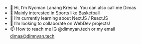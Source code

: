 - 👋 Hi, I’m Nyoman Lanang Kresna. You can also call me Dimas
- 👀 Mainly interested in Sports like Basketball
- 🌱 I’m currently learning about NextJS / ReactJS
- 💞️ I’m looking to collaborate on WebDev projects!
- 📫 How to reach me IG @dimnyan.tech or my email dimas@dimnyan.tech

<!---
dimnyan/dimnyan is a ✨ special ✨ repository because its `README.md` (this file) appears on your GitHub profile.
You can click the Preview link to take a look at your changes.
--->
